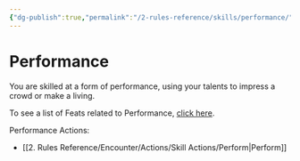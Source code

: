 ```yaml
---
{"dg-publish":true,"permalink":"/2-rules-reference/skills/performance/","noteIcon":""}
---
```


# Performance

You are skilled at a form of performance, using your talents to impress a crowd or make a living.

To see a list of Feats related to Performance, [click here](https://2e.aonprd.com/Feats.aspx?Traits=144&Skill=Performance).

Performance Actions:
- [[2. Rules Reference/Encounter/Actions/Skill Actions/Perform\|Perform]]